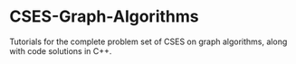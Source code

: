 # CSES-Graph-Algorithms
Tutorials for the complete problem set of CSES on graph algorithms, along with code solutions in C++.
